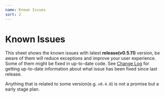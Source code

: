 ```yaml
---
name: Known Issues
sort: 2
---
```


# Known Issues

This sheet shows the known issues with latest **release(v0.5.11)** version, be aware of them will reduce exceptions and improve your user experience. Some of them might be fixed in up-to-date code. See [Change Log](change_log.md) for getting up-to-date information about what issue has been fixed since last release.

Anything that is related to some version(e.g. `v0.4.0`) is not a promise but a early stage plan.
